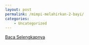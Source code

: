```yaml
---
layout: post
permalink: /mimpi-melahirkan-2-bayi/
categories:
    - Uncategorized
---
```


[Baca Selengkapnya](/03)